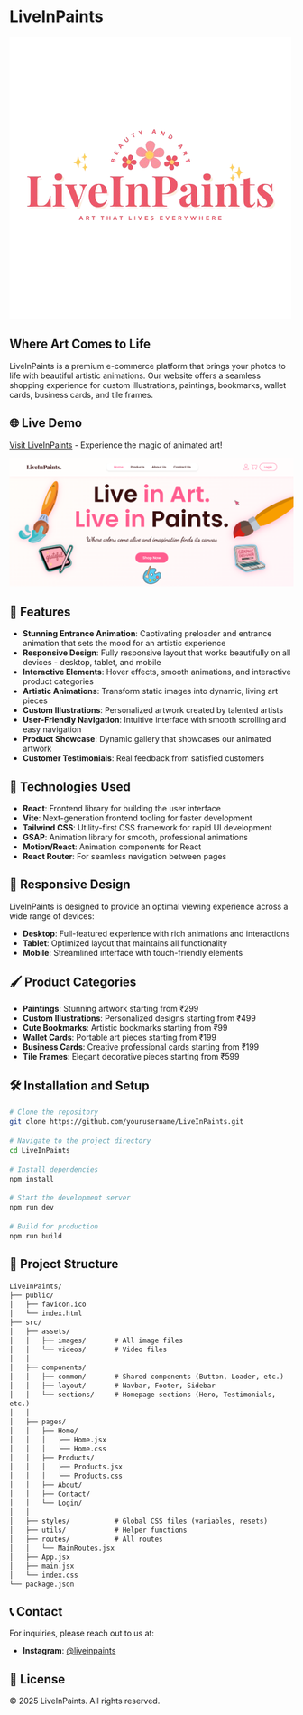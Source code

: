 # LiveInPaints

![LiveInPaints Logo](src/assets/images/logo.png)

## Where Art Comes to Life

LiveInPaints is a premium e-commerce platform that brings your photos to life with beautiful artistic animations. Our website offers a seamless shopping experience for custom illustrations, paintings, bookmarks, wallet cards, business cards, and tile frames.

## 🌐 Live Demo

[Visit LiveInPaints](https://live-in-paints.vercel.app) - Experience the magic of animated art!

![LiveInPaints Screenshot](src/assets/images/screenshot.png)

## 🎨 Features

- **Stunning Entrance Animation**: Captivating preloader and entrance animation that sets the mood for an artistic experience
- **Responsive Design**: Fully responsive layout that works beautifully on all devices - desktop, tablet, and mobile
- **Interactive Elements**: Hover effects, smooth animations, and interactive product categories
- **Artistic Animations**: Transform static images into dynamic, living art pieces
- **Custom Illustrations**: Personalized artwork created by talented artists
- **User-Friendly Navigation**: Intuitive interface with smooth scrolling and easy navigation
- **Product Showcase**: Dynamic gallery that showcases our animated artwork
- **Customer Testimonials**: Real feedback from satisfied customers

## 🚀 Technologies Used

- **React**: Frontend library for building the user interface
- **Vite**: Next-generation frontend tooling for faster development
- **Tailwind CSS**: Utility-first CSS framework for rapid UI development
- **GSAP**: Animation library for smooth, professional animations
- **Motion/React**: Animation components for React
- **React Router**: For seamless navigation between pages

## 📱 Responsive Design

LiveInPaints is designed to provide an optimal viewing experience across a wide range of devices:

- **Desktop**: Full-featured experience with rich animations and interactions
- **Tablet**: Optimized layout that maintains all functionality
- **Mobile**: Streamlined interface with touch-friendly elements

## 🖌️ Product Categories

- **Paintings**: Stunning artwork starting from ₹299
- **Custom Illustrations**: Personalized designs starting from ₹499
- **Cute Bookmarks**: Artistic bookmarks starting from ₹99
- **Wallet Cards**: Portable art pieces starting from ₹199
- **Business Cards**: Creative professional cards starting from ₹199
- **Tile Frames**: Elegant decorative pieces starting from ₹599

## 🛠️ Installation and Setup

```bash
# Clone the repository
git clone https://github.com/yourusername/LiveInPaints.git

# Navigate to the project directory
cd LiveInPaints

# Install dependencies
npm install

# Start the development server
npm run dev

# Build for production
npm run build
```

## 📂 Project Structure

```
LiveInPaints/
├── public/
│   ├── favicon.ico
│   └── index.html
├── src/
│   ├── assets/
│   │   ├── images/       # All image files
│   │   └── videos/       # Video files
│   │
│   ├── components/
│   │   ├── common/       # Shared components (Button, Loader, etc.)
│   │   ├── layout/       # Navbar, Footer, Sidebar
│   │   └── sections/     # Homepage sections (Hero, Testimonials, etc.)
│   │
│   ├── pages/
│   │   ├── Home/
│   │   │   ├── Home.jsx
│   │   │   └── Home.css
│   │   ├── Products/
│   │   │   ├── Products.jsx
│   │   │   └── Products.css
│   │   ├── About/
│   │   ├── Contact/
│   │   └── Login/
│   │
│   ├── styles/           # Global CSS files (variables, resets)
│   ├── utils/            # Helper functions
│   ├── routes/           # All routes
│   │   └── MainRoutes.jsx
│   ├── App.jsx
│   ├── main.jsx
│   └── index.css
└── package.json
```

## 📞 Contact

For inquiries, please reach out to us at:

- **Instagram**: [@liveinpaints](https://www.instagram.com/liveinpaints/)

## 📄 License

© 2025 LiveInPaints. All rights reserved.
